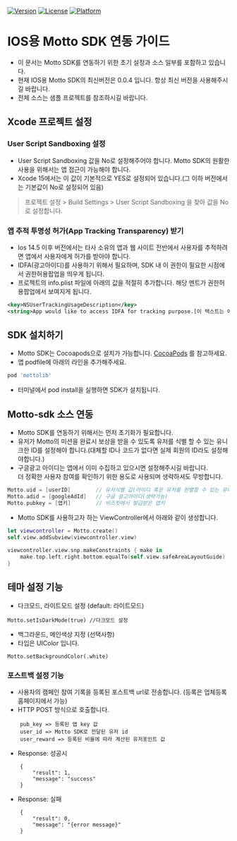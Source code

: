 <!--
[![CI Status](https://img.shields.io/travis/daybreaker48/mottolib.svg?style=flat)](https://travis-ci.org/daybreaker48/mottolib)
-->
[![Version](https://img.shields.io/cocoapods/v/mottolib.svg?style=flat)](https://cocoapods.org/pods/mottolib)
[![License](https://img.shields.io/cocoapods/l/mottolib.svg?style=flat)](https://cocoapods.org/pods/mottolib)
[![Platform](https://img.shields.io/cocoapods/p/mottolib.svg?style=flat)](https://cocoapods.org/pods/mottolib)

# IOS용 Motto SDK 연동 가이드
* 이 문서는 Motto SDK를 연동하기 위한 초기 설정과 소스 일부를 포함하고 있습니다.
* 현재 IOS용 Motto SDK의 최신버전은 0.0.4 입니다. 항상 최신 버전을 사용해주시길 바랍니다.
* 전체 소스는 샘플 프로젝트를 참조하시길 바랍니다.

## Xcode 프로젝트 설정
### User Script Sandboxing 설정
* User Script Sandboxing 값을 No로 설정해주어야 합니다. Motto SDK의 원활한 사용을 위해서는 앱 접근이 가능해야 합니다. 
* Xcode 15에서는 이 값이 기본적으로 YES로 설정되어 있습니다.(그 이하 버전에서는 기본값이 No로 설정되어 있음)
> 프로젝트 설정 > Build Settings > User Script Sandboxing 을 찾아 값을 No로 설정합니다.

### 앱 추적 투명성 허가(App Tracking Transparency) 받기
* Ios 14.5 이후 버전에서는 타사 소유의 앱과 웹 사이트 전반에서 사용자를 추적하려면 앱에서 사용자에게 허가를 받아야 합니다.
* IDFA(광고아이디)를 사용하기 위해서 필요하며, SDK 내 이 권한이 필요한 시점에서 권한허용팝업을 띄우게 됩니다.
* 프로젝트의 info.plist 파일에 아래의 값을 적절히 추가합니다. 해당 멘트가 권한허용팝업에서 보여지게 됩니다.
```xml
<key>NSUserTrackingUsageDescription</key>
<string>App would like to access IDFA for tracking purpose.[이 텍스트는 예시이며, 적절히 변경하여 사용을 권장합니다]</string>
```


## SDK 설치하기
* Motto SDK는 Cocoapods으로 설치가 가능합니다. [CocoaPods](https://cocoapods.org) 를 참고하세요.
* 앱 podfile에 아래의 라인을 추가해주세요.
```ruby
pod 'mottolib'
```
* 터미널에서 pod install을 실행하면 SDK가 설치됩니다.

## Motto-sdk 소스 연동
* Motto SDK를 연동하기 위해서는 먼저 초기화가 필요합니다.
* 유저가 Motto의 미션을 완료시 보상을 받을 수 있도록 유저를 식별 할 수 있는 유니크한 ID를 설정해야 합니다.(대체할 ID나 코드가 없다면 실제 회원의 ID라도 설정해야합니다.)
* 구글광고 아이디는 앱에서 이미 수집하고 있으시면 설정해주시길 바랍니다.<br>
  더 정확한 사용자 참여를 확인하기 위한 용도로 사용되며 생략하셔도 무방합니다.
```swift
Motto.uid = [userID]        // 유저식별 값(아이디 혹은 유저를 판별할 수 있는 유니크한 값)
Motto.adid = [googleAdId]   // 구글 광고아이디(생략가능)
Motto.pubkey = [앱키]        // 비즈핏에서 발급받은 앱키          
```
* Motto SDK를 사용하고자 하는 ViewController에서 아래와 같이 생성합니다.
```swift
let viewcontroller = Motto.create()
self.view.addSubview(viewcontroller.view)
        
viewcontroller.view.snp.makeConstraints { make in
    make.top.left.right.bottom.equalTo(self.view.safeAreaLayoutGuide)
}      
```

## 테마 설정 기능
* 다크모드, 라이트모드 설정 (default: 라이트모드)
```swift
Motto.setIsDarkMode(true) //다크모드 설정
```
* 백그라운드, 메인색상 지정 (선택사항)
* 타입은 UIColor 입니다.
```swift
Motto.setBackgroundColor(.white)
```

### 포스트백 설정 기능
* 사용자의 캠페인 참여 기록을 등록된 포스트백 url로 전송합니다. (등록은 업체등록 홈페이지에서 가능)
* HTTP POST 방식으로 호출합니다.
```xml
    pub_key => 등록된 앱 key 값
    user_id => Motto SDK로 전달된 유저 id
    user_reward => 등록된 비율에 따라 계산된 유저포인트 값
```
* Response: 성공시
```xml
    {
        "result": 1,
        "message": "success"
    }
```
* Response: 실패
```xml
    {
        "result": 0,
        "message": "{error message}"
    }
```
